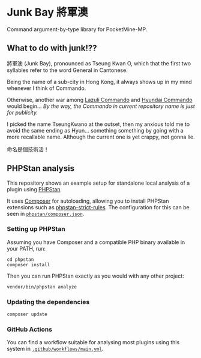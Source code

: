 # Junk Bay 將軍澳
Command argument-by-type library for PocketMine-MP.
## What to do with junk!??
將軍澳 (Junk Bay), pronounced as Tseung Kwan O,
which that the first two syllables refer to the word General in Cantonese.

Being the name of a sub-city in Hong Kong,
it always shows up in my mind whenever I think of Commando.

Otherwise, another war among [Lazuli Commando](https://youtu.be/cDdRFj3MBIs) and [Hyundai Commando](https://github.com/keopiwauyu/HyundaiCommando) would begin... 
*By the way, the Commando in current repository name is just for publicity.*

I picked the name TseungKwano at the outset,
then my anxious told me to avoid the same ending as Hyun...
something something by going with a more recallable name.
Although the current one is yet crappy, not gonna lie.

命名是個技術活！

## PHPStan analysis
This repository shows an example setup for standalone local analysis of a plugin using [PHPStan](https://phpstan.org).

It uses [Composer](https://getcomposer.org) for autoloading, allowing you to install PHPStan extensions such as [phpstan-strict-rules](https://github.com/phpstan/phpstan-strict-rules). The configuration for this can be seen in [`phpstan/composer.json`](/phpstan/composer.json).

### Setting up PHPStan
Assuming you have Composer and a compatible PHP binary available in your PATH, run:
```
cd phpstan
composer install
```

Then you can run PHPStan exactly as you would with any other project:
```
vendor/bin/phpstan analyze
```

### Updating the dependencies
```
composer update
```

### GitHub Actions
You can find a workflow suitable for analysing most plugins using this system in [`.github/workflows/main.yml`](/.github/workflows/main.yml).
